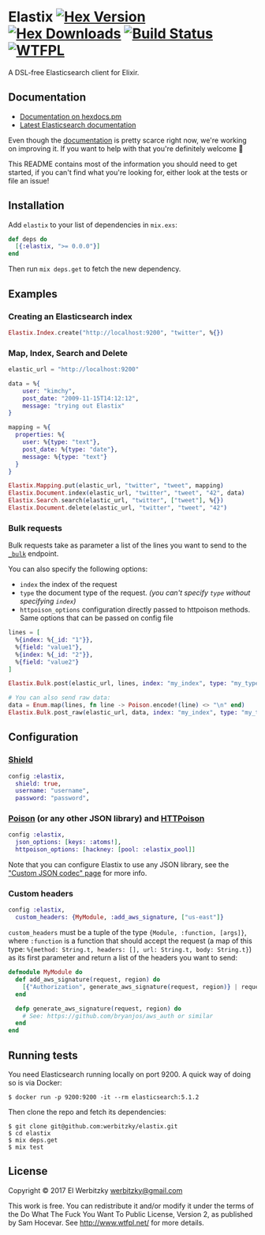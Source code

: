 # Elastix [![Hex Version](https://img.shields.io/hexpm/v/elastix.svg)](https://hex.pm/packages/elastix) [![Hex Downloads](https://img.shields.io/hexpm/dt/elastix.svg)](https://hex.pm/packages/elastix) [![Build Status](https://travis-ci.org/werbitzky/elastix.svg)](https://travis-ci.org/werbitzky/elastix) [![WTFPL](https://img.shields.io/badge/license-WTFPL-brightgreen.svg?style=flat)](https://www.tldrlegal.com/l/wtfpl)

A DSL-free Elasticsearch client for Elixir.

## Documentation

* [Documentation on hexdocs.pm](https://hexdocs.pm/elastix/)
* [Latest Elasticsearch documentation](https://www.elastic.co/guide/en/elasticsearch/reference/current/index.html)

Even though the [documentation](https://hexdocs.pm/elastix/) is pretty scarce right now, we're working on improving it. If you want to help with that you're definitely welcome 🤗

This README contains most of the information you should need to get started, if you can't find what you're looking for, either look at the tests or file an issue!

## Installation

Add `elastix` to your list of dependencies in `mix.exs`:

```elixir
def deps do
  [{:elastix, ">= 0.0.0"}]
end
```

Then run `mix deps.get` to fetch the new dependency.

## Examples

### Creating an Elasticsearch index

```elixir
Elastix.Index.create("http://localhost:9200", "twitter", %{})
```

### Map, Index, Search and Delete

```elixir
elastic_url = "http://localhost:9200"

data = %{
    user: "kimchy",
    post_date: "2009-11-15T14:12:12",
    message: "trying out Elastix"
}

mapping = %{
  properties: %{
    user: %{type: "text"},
    post_date: %{type: "date"},
    message: %{type: "text"}
  }
}

Elastix.Mapping.put(elastic_url, "twitter", "tweet", mapping)
Elastix.Document.index(elastic_url, "twitter", "tweet", "42", data)
Elastix.Search.search(elastic_url, "twitter", ["tweet"], %{})
Elastix.Document.delete(elastic_url, "twitter", "tweet", "42")
```

### Bulk requests

Bulk requests take as parameter a list of the lines you want to send to the [`_bulk`](https://www.elastic.co/guide/en/elasticsearch/reference/current/docs-bulk.html) endpoint.

You can also specify the following options:

* `index` the index of the request
* `type` the document type of the request. *(you can't specify `type` without specifying `index`)*
* `httpoison_options` configuration directly passed to httpoison methods. Same options that can be passed on config file

```elixir
lines = [
  %{index: %{_id: "1"}},
  %{field: "value1"},
  %{index: %{_id: "2"}},
  %{field: "value2"}
]

Elastix.Bulk.post(elastic_url, lines, index: "my_index", type: "my_type", httpoison_options: [timeout: 180_000])

# You can also send raw data:
data = Enum.map(lines, fn line -> Poison.encode!(line) <> "\n" end)
Elastix.Bulk.post_raw(elastic_url, data, index: "my_index", type: "my_type")
```

## Configuration

### [Shield](https://www.elastic.co/products/shield)

```elixir
config :elastix,
  shield: true,
  username: "username",
  password: "password",
```

### [Poison](https://github.com/devinus/poison) (or any other JSON library) and [HTTPoison](https://github.com/edgurgel/httpoison)

```elixir
config :elastix,
  json_options: [keys: :atoms!],
  httpoison_options: [hackney: [pool: :elastix_pool]]
```

Note that you can configure Elastix to use any JSON library, see the ["Custom JSON codec" page](https://hexdocs.pm/elastix/custom-json-codec.html) for more info.

### Custom headers

```elixir
config :elastix,
  custom_headers: {MyModule, :add_aws_signature, ["us-east"]}
```

`custom_headers` must be a tuple of the type `{Module, :function, [args]}`, where `:function` is a function that should accept the request (a map of this type: `%{method: String.t, headers: [], url: String.t, body: String.t}`) as its first parameter and return a list of the headers you want to send:

```elixir
defmodule MyModule do
  def add_aws_signature(request, region) do
    [{"Authorization", generate_aws_signature(request, region)} | request.headers]
  end

  defp generate_aws_signature(request, region) do
    # See: https://github.com/bryanjos/aws_auth or similar
  end
end
```

## Running tests

You need Elasticsearch running locally on port 9200. A quick way of doing so is via Docker:

```
$ docker run -p 9200:9200 -it --rm elasticsearch:5.1.2
```

Then clone the repo and fetch its dependencies:

```
$ git clone git@github.com:werbitzky/elastix.git
$ cd elastix
$ mix deps.get
$ mix test
```

## License

Copyright © 2017 El Werbitzky werbitzky@gmail.com

This work is free. You can redistribute it and/or modify it under the terms of the Do What The Fuck You Want To Public License, Version 2, as published by Sam Hocevar. See http://www.wtfpl.net/ for more details.
